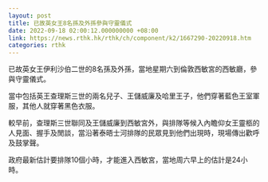 ```yaml
---
layout: post
title: 已故英女王8名孫及外孫參與守靈儀式
date: 2022-09-18 02:00:12.000000000 +08:00
link: https://news.rthk.hk/rthk/ch/component/k2/1667290-20220918.htm
categories: rthk
---
```


已故英女王伊利沙伯二世的8名孫及外孫，當地星期六到倫敦西敏宮的西敏廳，參與守靈儀式。

當中包括英王查理斯三世的兩名兒子、王儲威廉及哈里王子，他們穿著藍色王室軍服，其他人就穿著黑色衣服。

較早前，查理斯三世聯同及王儲威廉到西敏宮外，與排隊等候入內瞻仰女王靈柩的人見面、握手及閒談，當沿著泰晤士河排隊的民眾見到他們出現時，現場傳出歡呼及鼓掌聲。

政府最新估計要排隊10個小時，才能進入西敏宮，當地周六早上的估計是24小時。

